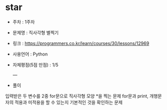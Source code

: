 # star
* 주차 : 1주차
* 문제명 : 직사각형 별찍기
* 링크 : https://programmers.co.kr/learn/courses/30/lessons/12969
* 사용언어 : Python
* 자체평점(5점 만점) : 1/5
 
  —

* 풀이

입력받은 두 변수를 2중 for문으로 직사각형 모양 *을 찍는 문제
for문과 print, 개행문자의 적용과 미적용을 할 수 있는지 기본적인 것을 확인하는 문제